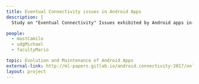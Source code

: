 ```yaml
---
title: Eventual Connectivity issues in Android Apps
description: |
  Study on "Eventual Connectivity" Issues exhibited by Android apps in-the-wild. By manually executing and inspecting 50 open source Android apps we build a catalog of (i) bad practices/issues, and (ii) hybrid practices that are exhibited dynamically by Android apps and could affect users perceived quality. The execution was based on 986 scenarios we designed (in total) for the 50 apps. We found 316 instances of 10 categories of "eventual connectivity" issues (which account for an average of 6.32 issues per app), and 4 instances of two categories of hybrid practices.

people:
  - mastCamilo
  - udgMichael
  - facultyMario

topic: Evolution and Maintenance of Android Apps
external-link: http://ml-papers.gitlab.io/android.connectivity-2017/online-appendix/
layout: project
---
```

